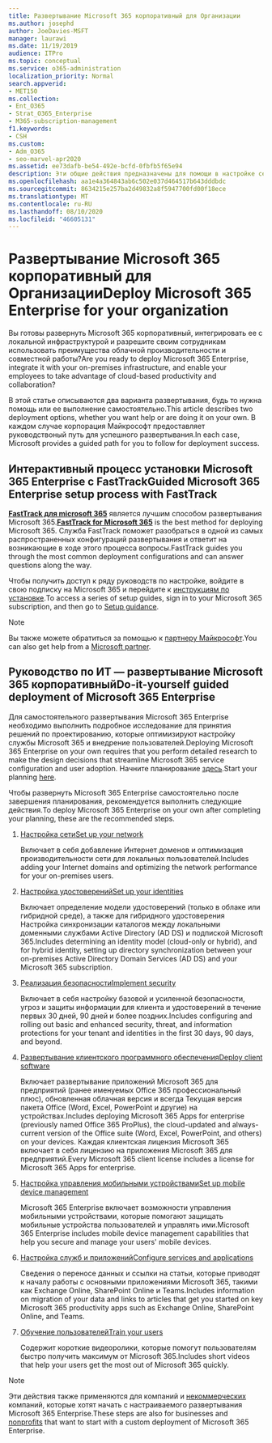 ```yaml
---
title: Развертывание Microsoft 365 корпоративный для Организации
ms.author: josephd
author: JoeDavies-MSFT
manager: laurawi
ms.date: 11/19/2019
audience: ITPro
ms.topic: conceptual
ms.service: o365-administration
localization_priority: Normal
search.appverid:
- MET150
ms.collection:
- Ent_O365
- Strat_O365_Enterprise
- M365-subscription-management
f1.keywords:
- CSH
ms.custom:
- Adm_O365
- seo-marvel-apr2020
ms.assetid: ee73dafb-be54-492e-bcfd-0fbfb5f65e94
description: Эти общие действия предназначены для помощи в настройке сети, создании удостоверений, развертывании приложений Microsoft 365 и переносе данных.
ms.openlocfilehash: aa1e4a364843ab6c502e037d464517b643dddbdc
ms.sourcegitcommit: 8634215e257ba2d49832a8f5947700fd00f18ece
ms.translationtype: MT
ms.contentlocale: ru-RU
ms.lasthandoff: 08/10/2020
ms.locfileid: "46605131"
---
```

# <a name="deploy-microsoft-365-enterprise-for-your-organization"></a><span data-ttu-id="64970-103">Развертывание Microsoft 365 корпоративный для Организации</span><span class="sxs-lookup"><span data-stu-id="64970-103">Deploy Microsoft 365 Enterprise for your organization</span></span>

<span data-ttu-id="64970-104">Вы готовы развернуть Microsoft 365 корпоративный, интегрировать ее с локальной инфраструктурой и разрешите своим сотрудникам использовать преимущества облачной производительности и совместной работы?</span><span class="sxs-lookup"><span data-stu-id="64970-104">Are you ready to deploy Microsoft 365 Enterprise, integrate it with your on-premises infrastructure, and enable your employees to take advantage of cloud-based productivity and collaboration?</span></span>

<span data-ttu-id="64970-105">В этой статье описываются два варианта развертывания, будь то нужна помощь или ее выполнение самостоятельно.</span><span class="sxs-lookup"><span data-stu-id="64970-105">This article describes two deployment options, whether you want help or are doing it on your own.</span></span> <span data-ttu-id="64970-106">В каждом случае корпорация Майкрософт предоставляет руководствоный путь для успешного развертывания.</span><span class="sxs-lookup"><span data-stu-id="64970-106">In each case, Microsoft provides a guided path for you to follow for deployment success.</span></span>

## <a name="guided-microsoft-365-enterprise-setup-process-with-fasttrack"></a><span data-ttu-id="64970-107">Интерактивный процесс установки Microsoft 365 Enterprise с FastTrack</span><span class="sxs-lookup"><span data-stu-id="64970-107">Guided Microsoft 365 Enterprise setup process with FastTrack</span></span>

<span data-ttu-id="64970-108">**[FastTrack для microsoft 365](https://www.microsoft.com/fasttrack/microsoft-365)** является лучшим способом развертывания Microsoft 365.</span><span class="sxs-lookup"><span data-stu-id="64970-108">**[FastTrack for Microsoft 365](https://www.microsoft.com/fasttrack/microsoft-365)** is the best method for deploying Microsoft 365.</span></span> <span data-ttu-id="64970-109">Служба FastTrack поможет разобраться в одной из самых распространенных конфигураций развертывания и ответит на возникающие в ходе этого процесса вопросы.</span><span class="sxs-lookup"><span data-stu-id="64970-109">FastTrack guides you through the most common deployment configurations and can answer questions along the way.</span></span> 

<span data-ttu-id="64970-110">Чтобы получить доступ к ряду руководств по настройке, войдите в свою подписку на Microsoft 365 и перейдите к [инструкциям по установке](https://aka.ms/o365fasttrack).</span><span class="sxs-lookup"><span data-stu-id="64970-110">To access a series of setup guides, sign in to your Microsoft 365 subscription, and then go to [Setup guidance](https://aka.ms/o365fasttrack).</span></span>

>[!Note]
><span data-ttu-id="64970-111">Вы также можете обратиться за помощью к [партнеру Майкрософт](https://www.microsoft.com/solution-providers/home).</span><span class="sxs-lookup"><span data-stu-id="64970-111">You can also get help from a [Microsoft partner](https://www.microsoft.com/solution-providers/home).</span></span>
>

## <a name="do-it-yourself-guided-deployment-of-microsoft-365-enterprise"></a><span data-ttu-id="64970-112">Руководство по ИТ — развертывание Microsoft 365 корпоративный</span><span class="sxs-lookup"><span data-stu-id="64970-112">Do-it-yourself guided deployment of Microsoft 365 Enterprise</span></span>

<span data-ttu-id="64970-113">Для самостоятельного развертывания Microsoft 365 Enterprise необходимо выполнить подробное исследование для принятия решений по проектированию, которые оптимизируют настройку службы Microsoft 365 и внедрение пользователей.</span><span class="sxs-lookup"><span data-stu-id="64970-113">Deploying Microsoft 365 Enterprise on your own requires that you perform detailed research to make the design decisions that streamline Microsoft 365 service configuration and user adoption.</span></span> <span data-ttu-id="64970-114">Начните планирование [здесь](get-your-organization-ready-for-office-365.md).</span><span class="sxs-lookup"><span data-stu-id="64970-114">Start your planning [here](get-your-organization-ready-for-office-365.md).</span></span>

<span data-ttu-id="64970-115">Чтобы развернуть Microsoft 365 Enterprise самостоятельно после завершения планирования, рекомендуется выполнить следующие действия.</span><span class="sxs-lookup"><span data-stu-id="64970-115">To deploy Microsoft 365 Enterprise on your own after completing your planning, these are the recommended steps.</span></span>

1. [<span data-ttu-id="64970-116">Настройка сети</span><span class="sxs-lookup"><span data-stu-id="64970-116">Set up your network</span></span>](set-up-network-for-office-365.md)

   <span data-ttu-id="64970-117">Включает в себя добавление Интернет доменов и оптимизация производительности сети для локальных пользователей.</span><span class="sxs-lookup"><span data-stu-id="64970-117">Includes adding your Internet domains and optimizing the network performance for your on-premises users.</span></span>
 
2. [<span data-ttu-id="64970-118">Настройка удостоверений</span><span class="sxs-lookup"><span data-stu-id="64970-118">Set up your identities</span></span>](protect-your-global-administrator-accounts.md)

   <span data-ttu-id="64970-119">Включает определение модели удостоверений (только в облаке или гибридной среде), а также для гибридного удостоверения Настройка синхронизации каталогов между локальными доменными службами Active Directory (AD DS) и подпиской Microsoft 365.</span><span class="sxs-lookup"><span data-stu-id="64970-119">Includes determining an identity model (cloud-only or hybrid), and for hybrid identity, setting up directory synchronization between your on-premises Active Directory Domain Services (AD DS) and your Microsoft 365 subscription.</span></span>

3. [<span data-ttu-id="64970-120">Реализация безопасности</span><span class="sxs-lookup"><span data-stu-id="64970-120">Implement security</span></span>](https://docs.microsoft.com/office365/securitycompliance/security-roadmap)

   <span data-ttu-id="64970-121">Включает в себя настройку базовой и усиленной безопасности, угроз и защиты информации для клиента и удостоверений в течение первых 30 дней, 90 дней и более поздних.</span><span class="sxs-lookup"><span data-stu-id="64970-121">Includes configuring and rolling out basic and enhanced security, threat, and information protections for your tenant and identities in the first 30 days, 90 days, and beyond.</span></span>
 
4. [<span data-ttu-id="64970-122">Развертывание клиентского программного обеспечения</span><span class="sxs-lookup"><span data-stu-id="64970-122">Deploy client software</span></span>](https://docs.microsoft.com/DeployOffice/deployment-guide-microsoft-365-apps)

   <span data-ttu-id="64970-123">Включает развертывание приложений Microsoft 365 для предприятий (ранее именуемых Office 365 профессиональный плюс), обновленная облачная версия и всегда Текущая версия пакета Office (Word, Excel, PowerPoint и другие) на устройствах.</span><span class="sxs-lookup"><span data-stu-id="64970-123">Includes deploying Microsoft 365 Apps for enterprise (previously named Office 365 ProPlus), the cloud-updated and always-current version of the Office suite (Word, Excel, PowerPoint, and others) on your devices.</span></span> <span data-ttu-id="64970-124">Каждая клиентская лицензия Microsoft 365 включает в себя лицензию на приложения Microsoft 365 для предприятий.</span><span class="sxs-lookup"><span data-stu-id="64970-124">Every Microsoft 365 client license includes a license for Microsoft 365 Apps for enterprise.</span></span>
 
5. [<span data-ttu-id="64970-125">Настройка управления мобильными устройствами</span><span class="sxs-lookup"><span data-stu-id="64970-125">Set up mobile device management</span></span>](https://support.office.com/article/set-up-mobile-device-management-mdm-in-office-365-dd892318-bc44-4eb1-af00-9db5430be3cd)

   <span data-ttu-id="64970-126">Microsoft 365 Enterprise включает возможности управления мобильными устройствами, которые помогают защищать мобильные устройства пользователей и управлять ими.</span><span class="sxs-lookup"><span data-stu-id="64970-126">Microsoft 365 Enterprise includes mobile device management capabilities that help you secure and manage your users' mobile devices.</span></span>
 
6. [<span data-ttu-id="64970-127">Настройка служб и приложений</span><span class="sxs-lookup"><span data-stu-id="64970-127">Configure services and applications</span></span>](configure-services-and-applications.md)

   <span data-ttu-id="64970-128">Сведения о переносе данных и ссылки на статьи, которые приводят к началу работы с основными приложениями Microsoft 365, такими как Exchange Online, SharePoint Online и Teams.</span><span class="sxs-lookup"><span data-stu-id="64970-128">Includes information on migration of your data and links to articles that get you started on key Microsoft 365 productivity apps such as Exchange Online, SharePoint Online, and Teams.</span></span>
 
7. [<span data-ttu-id="64970-129">Обучение пользователей</span><span class="sxs-lookup"><span data-stu-id="64970-129">Train your users</span></span>](https://docs.microsoft.com/office365/admin/admin-overview/get-started-with-office-365#training-resources-for-your-users)

   <span data-ttu-id="64970-130">Содержит короткие видеоролики, которые помогут пользователям быстро получить максимум от Microsoft 365.</span><span class="sxs-lookup"><span data-stu-id="64970-130">Includes short videos that help your users get the most out of Microsoft 365 quickly.</span></span>
 

>[!Note]
><span data-ttu-id="64970-131">Эти действия также применяются для компаний и [некоммерческих](https://go.microsoft.com/fwlink/?LinkId=627221) компаний, которые хотят начать с настраиваемого развертывания Microsoft 365 Enterprise.</span><span class="sxs-lookup"><span data-stu-id="64970-131">These steps are also for businesses and [nonprofits](https://go.microsoft.com/fwlink/?LinkId=627221) that want to start with a custom deployment of Microsoft 365 Enterprise.</span></span> 
>
